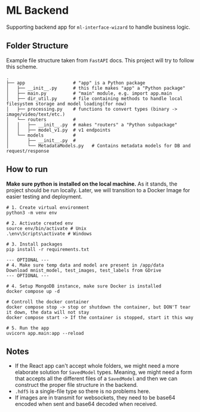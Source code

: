 # ML Backend
Supporting backend app for `ml-interface-wizard` to handle business logic.


## Folder Structure
Example file structure taken from `FastAPI` docs. This project will try to follow this scheme. 

```
.
├── app                  # "app" is a Python package
│   ├── __init__.py      # this file makes "app" a "Python package"
│   ├── main.py          # "main" module, e.g. import app.main
│   ├── dir_util.py      # file containing methods to handle local filesystem storage and model loading(for now)
│   ├── processing.py    # functions to convert types (binary -> image/video/text/etc.)
│   └── routers          # 
│   │   ├── __init__.py  # makes "routers" a "Python subpackage"
│   │   ├── model_v1.py  # v1 endpoints
│   └── models           # 
│       ├── __init__.py  # 
│       └── MetadataModels.py   # Contains metadata models for DB and request/response 
```

## How to run
**Make sure python is installed on the local machine.**
As it stands, the project should be run locally. Later, we will transition to a Docker Image for easier testing and deployment.

```
# 1. Create virtual environment
python3 -m venv env

# 2. Activate created env
source env/bin/activate # Unix
.\env\Scripts\activate # Windows

# 3. Install packages
pip install -r requirements.txt

--- OPTIONAL ---
# 4. Make sure temp data and model are present in /app/data
Download mnist_model, test_images, test_labels from GDrive
--- OPTIONAL ---

# 4. Setup MongoDB instance, make sure Docker is installed
docker compose up -d

# Controll the docker container
docker compose stop -> stop or shutdown the container, but DON'T tear it down, the data will not stay
docker compose start -> If the container is stopped, start it this way

# 5. Run the app
uvicorn app.main:app --reload
```

## Notes

- If the React app can't accept whole folders, we might need a more elaborate solution for `SavedModel` types. Meaning, we might need a form that accepts all the different files of a `SavedModel` and then we can construct the proper file structure in the backend.
- `.hdf5` is a single-file type so there is no problems here.
- If images are in transmit for websockets, they need to be base64 encoded when sent and base64 decoded when received.